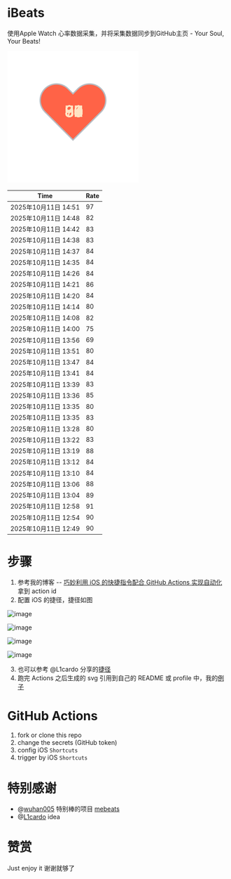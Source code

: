 # iBeats
使用Apple Watch 心率数据采集，并将采集数据同步到GitHub主页 - Your Soul, Your Beats!

![](./files/heart.svg)

<!--START_SECTION:my_heart_rate-->
| Time | Rate | 
 | ---- | ---- | 
| 2025年10月11日 14:51 | 97 |
| 2025年10月11日 14:48 | 82 |
| 2025年10月11日 14:42 | 83 |
| 2025年10月11日 14:38 | 83 |
| 2025年10月11日 14:37 | 84 |
| 2025年10月11日 14:35 | 84 |
| 2025年10月11日 14:26 | 84 |
| 2025年10月11日 14:21 | 86 |
| 2025年10月11日 14:20 | 84 |
| 2025年10月11日 14:14 | 80 |
| 2025年10月11日 14:08 | 82 |
| 2025年10月11日 14:00 | 75 |
| 2025年10月11日 13:56 | 69 |
| 2025年10月11日 13:51 | 80 |
| 2025年10月11日 13:47 | 84 |
| 2025年10月11日 13:41 | 84 |
| 2025年10月11日 13:39 | 83 |
| 2025年10月11日 13:36 | 85 |
| 2025年10月11日 13:35 | 80 |
| 2025年10月11日 13:35 | 83 |
| 2025年10月11日 13:28 | 80 |
| 2025年10月11日 13:22 | 83 |
| 2025年10月11日 13:19 | 88 |
| 2025年10月11日 13:12 | 84 |
| 2025年10月11日 13:10 | 84 |
| 2025年10月11日 13:06 | 88 |
| 2025年10月11日 13:04 | 89 |
| 2025年10月11日 12:58 | 91 |
| 2025年10月11日 12:54 | 90 |
| 2025年10月11日 12:49 | 90 |

<!--END_SECTION:my_heart_rate-->

# 步骤
1. 参考我的博客 -- [巧妙利用 iOS 的快捷指令配合 GitHub Actions 实现自动化](https://github.com/yihong0618/gitblog/issues/198) 拿到 action id
2. 配置 iOS 的捷径，捷径如图

![image](https://user-images.githubusercontent.com/15976103/122154218-0db0b480-ce97-11eb-93bb-5aec07c558dc.png)

![image](https://user-images.githubusercontent.com/15976103/122154236-186b4980-ce97-11eb-8e4b-70551a0391ae.png)

![image](https://user-images.githubusercontent.com/15976103/122154268-2d47dd00-ce97-11eb-902e-3acf292265a9.png)

![image](https://user-images.githubusercontent.com/15976103/122174055-fa144680-ceb4-11eb-9be2-3eb83cd516f7.png)

3. 也可以参考 @L1cardo 分享的[捷径](https://www.icloud.com/shortcuts/6ab6047b459c41ad822ad6b94b1c03d4)
4. 跑完 Actions 之后生成的 svg 引用到自己的 README 或 profile 中，我的[例子](https://github.com/yihong0618) 

# GitHub Actions

1. fork or clone this repo
2. change the secrets (GitHub token)
3. config iOS `Shortcuts` 
4. trigger by iOS `Shortcuts`

# 特别感谢
- @[wuhan005](https://github.com/wuhan005) 特别棒的项目 [mebeats](https://github.com/wuhan005/mebeats)
- @[L1cardo](https://github.com/L1cardo) idea

# 赞赏
Just enjoy it
谢谢就够了
